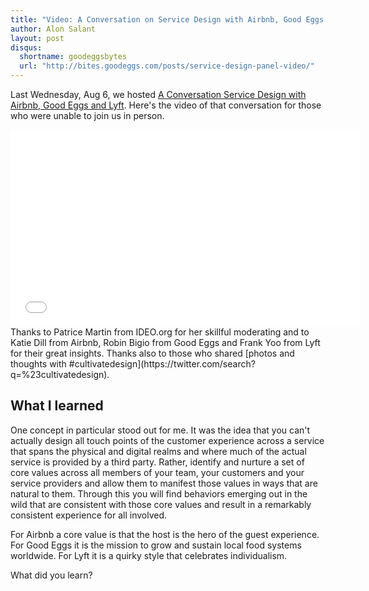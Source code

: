 ```yaml
---
title: "Video: A Conversation on Service Design with Airbnb, Good Eggs and Lyft"
author: Alon Salant
layout: post
disqus:
  shortname: goodeggsbytes
  url: "http://bites.goodeggs.com/posts/service-design-panel-video/"
---
```


Last Wednesday, Aug 6, we hosted [A Conversation Service Design with Airbnb, Good Eggs and Lyft](/posts/service-design-panel). Here's the video of that conversation for those who were unable to join us in person.

<iframe width="560" height="315" src="//www.youtube.com/embed/fkb08n81NAw" frameborder="0" allowfullscreen></iframe>

<br>
Thanks to Patrice Martin from IDEO.org for her skillful moderating and to Katie Dill from Airbnb, Robin Bigio from Good Eggs and Frank Yoo from Lyft for their great insights. Thanks also to those who shared [photos and thoughts with #cultivatedesign](https://twitter.com/search?q=%23cultivatedesign).

## What I learned

One concept in particular stood out for me. It was the idea that you can't actually design all touch points of the customer experience across a service that spans the physical and digital realms and where much of the actual service is provided by a third party. Rather, identify and nurture a set of core values across all members of your team, your customers and your service providers and allow them to manifest those values in ways that are natural to them. Through this you will find behaviors emerging out in the wild that are consistent with those core values and result in a remarkably consistent experience for all involved.

For Airbnb a core value is that the host is the hero of the guest experience. For Good Eggs it is the mission to grow and sustain local food systems worldwide. For Lyft it is a quirky style that celebrates individualism.

What did you learn?
